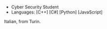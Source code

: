 - Cyber Security Student
- Languages: [C++] [C#] [Python] [JavaScript]

Italian, from Turin.

<!---
reddfdrx/reddfdrx is a ✨ special ✨ repository because its `README.md` (this file) appears on your GitHub profile.
You can click the Preview link to take a look at your changes.
--->
